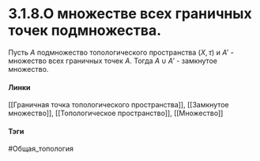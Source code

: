 # 3.1.8.О множестве всех граничных точек подмножества.
Пусть $A$ подмножество топологического пространства $(X,\tau)$ и $A'$ - множество всех граничных точек $A$. Тогда $A\cup A'$ - замкнутое множество.

#### Линки
[[Граничная точка топологического пространства]],
[[Замкнутое множество]],
[[Топологическое пространство]],
[[Множество]]
#### Тэги 
 #Общая_топология